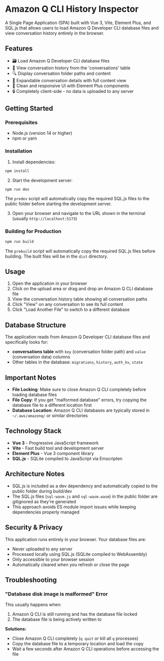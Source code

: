 # Amazon Q CLI History Inspector

A Single Page Application (SPA) built with Vue 3, Vite, Element Plus, and SQL.js that allows users to load Amazon Q Developer CLI database files and view conversation history entirely in the browser.

## Features

- 🗃️ Load Amazon Q Developer CLI database files
- 💬 View conversation history from the 'conversations' table
- 🔍 Display conversation folder paths and content
- 📝 Expandable conversation details with full content view
- 🎨 Clean and responsive UI with Element Plus components
- 🔒 Completely client-side - no data is uploaded to any server

## Getting Started

### Prerequisites

- Node.js (version 14 or higher)
- npm or yarn

### Installation

1. Install dependencies:
```bash
npm install
```

2. Start the development server:
```bash
npm run dev
```

The `predev` script will automatically copy the required SQL.js files to the public folder before starting the development server.

3. Open your browser and navigate to the URL shown in the terminal (usually `http://localhost:5173`)

### Building for Production

```bash
npm run build
```

The `prebuild` script will automatically copy the required SQL.js files before building. The built files will be in the `dist` directory.

## Usage

1. Open the application in your browser
2. Click on the upload area or drag and drop an Amazon Q CLI database file
3. View the conversation history table showing all conversation paths
4. Click "View" on any conversation to see its full content
5. Click "Load Another File" to switch to a different database

## Database Structure

The application reads from Amazon Q Developer CLI database files and specifically looks for:
- **conversations table** with `key` (conversation folder path) and `value` (conversation data) columns
- Other tables in the database: `migrations`, `history`, `auth_kv`, `state`

## Important Notes

- **File Locking**: Make sure to close Amazon Q CLI completely before loading database files
- **File Copy**: If you get "malformed database" errors, try copying the database file to a different location first
- **Database Location**: Amazon Q CLI databases are typically stored in `~/.aws/amazonq/` or similar directories

## Technology Stack

- **Vue 3** - Progressive JavaScript framework
- **Vite** - Fast build tool and development server
- **Element Plus** - Vue 3 component library
- **SQL.js** - SQLite compiled to JavaScript via Emscripten

## Architecture Notes

- SQL.js is included as a dev dependency and automatically copied to the public folder during build/dev
- The SQL.js files (`sql-wasm.js` and `sql-wasm.wasm`) in the public folder are gitignored as they're generated
- This approach avoids ES module import issues while keeping dependencies properly managed

## Security & Privacy

This application runs entirely in your browser. Your database files are:
- Never uploaded to any server
- Processed locally using SQL.js (SQLite compiled to WebAssembly)
- Only accessible to your browser session
- Automatically cleared when you refresh or close the page

## Troubleshooting

### "Database disk image is malformed" Error
This usually happens when:
1. Amazon Q CLI is still running and has the database file locked
2. The database file is being actively written to

**Solutions:**
- Close Amazon Q CLI completely (`q quit` or kill all `q` processes)
- Copy the database file to a temporary location and load the copy
- Wait a few seconds after Amazon Q CLI operations before accessing the file
